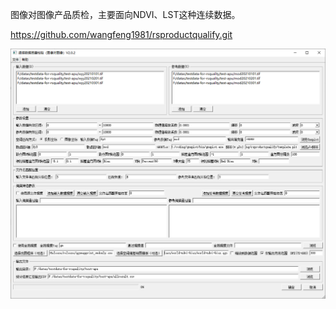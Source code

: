 图像对图像产品质检，主要面向NDVI、LST这种连续数据。

https://github.com/wangfeng1981/rsproductqualify.git

![screenshot](/thumb.png?raw=true "screenshot")